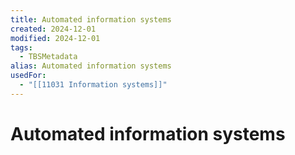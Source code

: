 ```yaml
---
title: Automated information systems
created: 2024-12-01
modified: 2024-12-01
tags:
  - TBSMetadata
alias: Automated information systems
usedFor:
  - "[[11031 Information systems]]"
---
```

# Automated information systems
